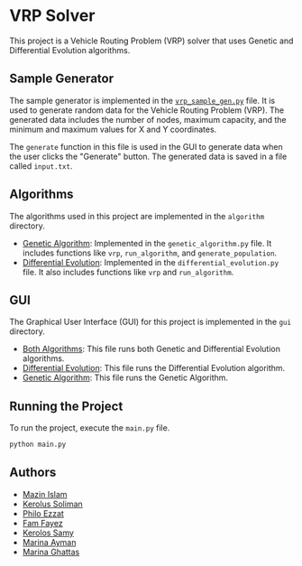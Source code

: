 # VRP Solver

This project is a Vehicle Routing Problem (VRP) solver that uses Genetic and Differential Evolution algorithms.

## Sample Generator

The sample generator is implemented in the [`vrp_sample_gen.py`](vrp_sample_gen.py) file. It is used to generate random data for the Vehicle Routing Problem (VRP). The generated data includes the number of nodes, maximum capacity, and the minimum and maximum values for X and Y coordinates.

The `generate` function in this file is used in the GUI to generate data when the user clicks the "Generate" button. The generated data is saved in a file called `input.txt`.

## Algorithms

The algorithms used in this project are implemented in the `algorithm` directory.

- [Genetic Algorithm](algorithm/genetic_algorithm.py): Implemented in the `genetic_algorithm.py` file. It includes functions like `vrp`, `run_algorithm`, and `generate_population`.
- [Differential Evolution](algorithm/differential_evolution.py): Implemented in the `differential_evolution.py` file. It also includes functions like `vrp` and `run_algorithm`.

## GUI

The Graphical User Interface (GUI) for this project is implemented in the `gui` directory.

- [Both Algorithms](gui/both_algo.py): This file runs both Genetic and Differential Evolution algorithms.
- [Differential Evolution](gui/diff_evo.py): This file runs the Differential Evolution algorithm.
- [Genetic Algorithm](gui/genetic_algo.py): This file runs the Genetic Algorithm.

## Running the Project

To run the project, execute the `main.py` file.

```sh
python main.py
```

## Authors

- [Mazin Islam](https://github.com/N1ghtHunter)
- [Kerolus Soliman](https://github.com/kerolus77)
- [Philo Ezzat](https://github.com/Philo-Ezzat)
- [Fam Fayez](https://github.com/FamFayez)
- [Kerolos Samy]()
- [Marina Ayman](https://github.com/MarinaAymanHanna)
- [Marina Ghattas](https://github.com/Marinaghatas)

